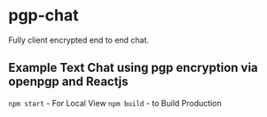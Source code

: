 # pgp-chat
Fully client encrypted end to end chat.
## Example Text Chat using pgp encryption via openpgp and Reactjs
```npm start``` - For Local View
```npm build``` - to Build Production
